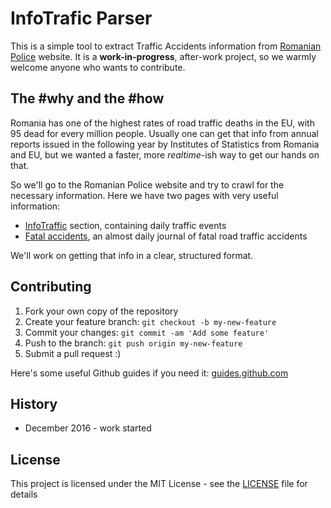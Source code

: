 # InfoTrafic Parser
This is a simple tool to extract Traffic Accidents information from [Romanian Police](http://politiaromana.ro/) website. It is a **work-in-progress**, after-work project, so we warmly welcome anyone who wants to contribute.

## The #why and the #how
Romania has one of the highest rates of road traffic deaths in the EU, with 95 dead for every million people. Usually one can get that info from annual reports issued in the following year by Institutes of Statistics from Romania and EU, but we wanted a faster, more *realtime*-ish way to get our hands on that. 

So we'll go to the Romanian Police website and try to crawl for the necessary information. Here we have two pages with very useful information:

 - [InfoTraffic](http://politiaromana.ro/ro/info-trafic) section, containing daily traffic events
 - [Fatal accidents](http://politiaromana.ro/ro/info-trafic/situatia-accidentelor-rutiere-grave-inregistrate-in-ultimele-24-de-ore-la-nivel-national), an almost daily journal of fatal road traffic accidents

We'll work on getting that info in a clear, structured format.

## Contributing

1. Fork your own copy of the repository
2. Create your feature branch: `git checkout -b my-new-feature`
3. Commit your changes: `git commit -am 'Add some feature'`
4. Push to the branch: `git push origin my-new-feature`
5. Submit a pull request :)

Here's some useful Github guides if you need it: [guides.github.com](https://guides.github.com/)

## History

 - December 2016 - work started


## License

This project is licensed under the MIT License - see the [LICENSE](/LICENSE) file for details